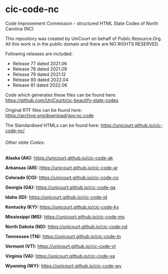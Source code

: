 # cic-code-nc

Code Improvement Commission - structured HTML State Codes of North Carolina (NC)

This repository was created by UniCourt on behalf of Public.Resource.Org. All this work is in the public domain and there are NO RIGHTS RESERVED.

Following releases are included:

 * Release 77 dated 2021.06
 * Release 78 dated 2021.09
 * Release 79 dated 2021.12
 * Release 80 dated 2022.04
 * Release 81 dated 2022.06
 


Code which generates these files can be found here: https://github.com/UniCourt/cic-beautify-state-codes

Original RTF files can be found here: https://archive.org/download/gov.nc.code

The Standardised HTMLs can be found here: https://unicourt.github.io/cic-code-nc/

 ###### Other state Codes:


 **Alaska (AK):** https://unicourt.github.io/cic-code-ak

 **Arkansas (AR):** https://unicourt.github.io/cic-code-ar

 **Colorado (CO):** https://unicourt.github.io/cic-code-co

 **Georgia (GA):** https://unicourt.github.io/cic-code-ga
 
 **Idaho (ID):** https://unicourt.github.io/cic-code-id
 
 **Kentucky (KY):** https://unicourt.github.io/cic-code-ky
 
 **Mississippi (MS):** https://unicourt.github.io/cic-code-ms

 **North Dakota (ND):** https://unicourt.github.io/cic-code-nd
 
 **Tennessee (TN):** https://unicourt.github.io/cic-code-tn
 
 **Vermont (VT):** https://unicourt.github.io/cic-code-vt  

 **Virginia (VA):** https://unicourt.github.io/cic-code-va

 **Wyoming (WY):** https://unicourt.github.io/cic-code-wy
